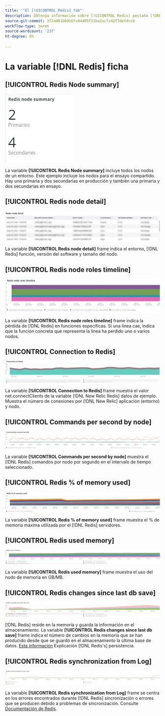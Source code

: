 ```yaml
---
title: '"El [!UICONTROL Redis] tab"'
description: Obtenga información sobre [!UICONTROL Redis] pestaña [!DNL Observation for Adobe Commerce].
source-git-commit: 3f2a401bb916fc04405f21ba2acfc42f7defdccb
workflow-type: tm+mt
source-wordcount: '237'
ht-degree: 0%

---
```


# La variable [!DNL Redis] ficha

## [!UICONTROL Redis Node summary]

![Resumen del nodo de redis](../../assets/tools/observation-for-adobe-commerce/redis-tab-1.jpg)

La variable **[!UICONTROL Redis Node summary]** incluye todos los nodos de un entorno. Este ejemplo incluye los nodos para el ensayo compartido. Hay una primaria y dos secundarias en producción y también una primaria y dos secundarias en ensayo.

## [!UICONTROL Redis node detail]

![Detalles del nodo de Redis](../../assets/tools/observation-for-adobe-commerce/redis-tab-2.jpg)

La variable **[!UICONTROL Redis node detail]** frame indica el entorno, [!DNL Redis] función, versión del software y tamaño del nodo.

## [!UICONTROL Redis node roles timeline]

![Línea de tiempo de las funciones de los nodos de Redis](../../assets/tools/observation-for-adobe-commerce/redis-tab-3.jpg)

La variable **[!UICONTROL Redis node roles timeline]** frame indica la pérdida de [!DNL Redis] en funciones específicas. Si una línea cae, indica que la función concreta que representa la línea ha perdido uno o varios nodos.

## [!UICONTROL Connection to Redis]

![Conexión a Redis](../../assets/tools/observation-for-adobe-commerce/redis-tab-4.jpg)

La variable **[!UICONTROL Connection to Redis]** frame muestra el valor net.connectClients de la variable [!DNL New Relic Redis] datos de ejemplo. Muestra el número de conexiones por [!DNL New Relic] aplicación (entorno) y nodo.

## [!UICONTROL Commands per second by node]

![Comandos por segundo por nodo](../../assets/tools/observation-for-adobe-commerce/redis-tab-5.jpg)

La variable **[!UICONTROL Commands per second by node]** muestra el [!DNL Redis] comandos por nodo por segundo en el intervalo de tiempo seleccionado.

## [!UICONTROL Redis % of memory used]

![Redis % de memoria utilizada](../../assets/tools/observation-for-adobe-commerce/redis-tab-6.jpg)

La variable **[!UICONTROL Redis % of memory used]** frame muestra el % de memoria máxima utilizada por el [!DNL Redis] servidores.

## [!UICONTROL Redis used memory]

![Memoria utilizada de Redis](../../assets/tools/observation-for-adobe-commerce/redis-tab-7.jpg)

La variable **[!UICONTROL Redis used memory]** frame muestra el uso del nodo de memoria en GB/MB.

## [!UICONTROL Redis changes since last db save]

![Modifica los cambios desde el último almacenamiento de la base de datos](../../assets/tools/observation-for-adobe-commerce/redis-tab-8.jpg)

[!DNL Redis] reside en la memoria y guarda la información en el almacenamiento. La variable **[!UICONTROL Redis changes since last db save]** frame indica el número de cambios en la memoria que se han producido desde que se guardó en el almacenamiento la última base de datos. [Esta información](https://redis.io/docs/manual/persistence/) Explicación [!DNL Redis's] persistencia.

## [!UICONTROL Redis synchronization from Log]

![Redis synchronization from Log](../../assets/tools/observation-for-adobe-commerce/redis-tab-9.jpg)

La variable **[!UICONTROL Redis synchronization from Log]** frame se centra en los errores encontrados durante [!DNL Redis] sincronización o errores que se producen debido a problemas de sincronización. Consulte [Documentación de Redis](https://redis.io/docs/).
